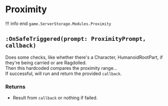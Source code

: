 # Proximity
!!! info end
    ``game.ServerStorage.Modules.Proximity``

## ``:OnSafeTriggered(prompt: ProximityPrompt, callback)``
Does some checks, like whether there's a Character, HumanoidRootPart, if they're being carried or are Ragdolled.
<br>Then this hardcoded compares the proximity range...
<br>If successful, will run and return the provided ``callback``.

### Returns
* Result from ``callback`` or nothing if failed.